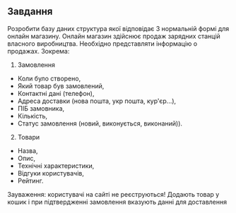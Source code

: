 ## Завдання
Розробити базу даних структура якої відповідає 3 нормальній формі для онлайн магазину.
Онлайн магазин здійснює продаж зарядних станцій власного виробництва.
Необхідно представляти інформацію о продажах.
Зокрема:
1. Замовлення
* Коли було створено,
* Який товар був замовлений,
* Контактні дані (телефон),
* Адреса доставки (нова пошта, укр пошта, кур'єр...),
* ПІБ замовника,
* Кількість,
* Статус замовлення (новий, виконується, виконаний)).

2. Товари
* Назва,
* Опис,
* Технічні характеристики,
* Відгуки користувачів,
* Рейтинг.

Зауваження: користувачі на сайті не реєструються! 
Додають товар у кошик і при підтвердженні замовлення вказують данні для доставлення